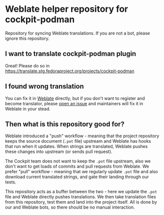 # Weblate helper repository for cockpit-podman

Repository for syncing Weblate translations. If you are not a bot, please ignore this repository.

## I want to translate cockpit-podman plugin
Great! Please do so in https://translate.stg.fedoraproject.org/projects/cockpit-podman

## I found wrong translation
You can fix it in [Weblate](https://translate.stg.fedoraproject.org/projects/cockpit-podman) directly, but if you don't want to register and become translator, please [open an issue](https://github.com/cockpit-project/cockpit-podman/) and maintainers will fix it in Weblate in your stead.

## Then what is this repository good for?
Weblate introduced a "push" workflow - meaning that the project repository keeps the source document (`.pot` file) upstream and Weblate has hooks that run when it updates.  When strings are translated, Weblate pushes these changes into upstream (or sends pull request).

The Cockpit team does not want to keep the `.pot` file upstream, also we don't want to get loads of commits and pull requests from Weblate. We prefer "pull" workflow - meaning that we regularly update `.pot` file and also download current translated strings, and gate their landing through our tests.

This repository acts as a buffer between the two - here we update the `.pot` file and Weblate directly pushes translations. We then take translation files from this repository, test them and land into the project itself.  All is done by our and Weblate bots, so there should be no manual interaction.
